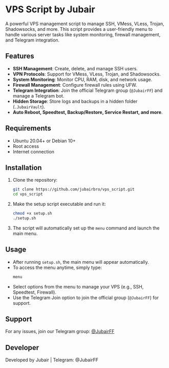


# VPS Script by Jubair

A powerful VPS management script to manage SSH, VMess, VLess, Trojan, Shadowsocks, and more. This script provides a user-friendly menu to handle various server tasks like system monitoring, firewall management, and Telegram integration.

## Features
- **SSH Management**: Create, delete, and manage SSH users.
- **VPN Protocols**: Support for VMess, VLess, Trojan, and Shadowsocks.
- **System Monitoring**: Monitor CPU, RAM, disk, and network usage.
- **Firewall Management**: Configure firewall rules using UFW.
- **Telegram Integration**: Join the official Telegram group (`@JubairFF`) and manage a Telegram bot.
- **Hidden Storage**: Store logs and backups in a hidden folder (`.JubairVault`).
- **Auto Reboot, Speedtest, Backup/Restore, Service Restart, and more**.

## Requirements
- Ubuntu 20.04+ or Debian 10+
- Root access
- Internet connection

## Installation
1. Clone the repository:
   ```bash
   git clone https://github.com/jubairbro/vps_script.git
   cd vps_script
   ```
2. Make the setup script executable and run it:
   ```bash
   chmod +x setup.sh
   ./setup.sh
   ```
3. The script will automatically set up the `menu` command and launch the main menu.

## Usage
- After running `setup.sh`, the main menu will appear automatically.
- To access the menu anytime, simply type:
  ```bash
  menu
  ```
- Select options from the menu to manage your VPS (e.g., SSH, Speedtest, Firewall).
- Use the Telegram Join option to join the official group (`@JubairFF`) for support.

## Support
For any issues, join our Telegram group: [@JubairFF](https://t.me/JubairFF)

## Developer
Developed by Jubair | Telegram: @JubairFF


